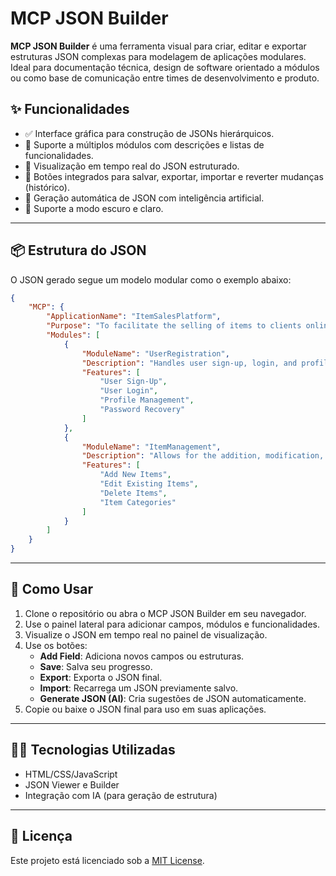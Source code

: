 # MCP JSON Builder

**MCP JSON Builder** é uma ferramenta visual para criar, editar e exportar estruturas JSON complexas para modelagem de aplicações modulares. Ideal para documentação técnica, design de software orientado a módulos ou como base de comunicação entre times de desenvolvimento e produto.

## ✨ Funcionalidades

-   ✅ Interface gráfica para construção de JSONs hierárquicos.
-   🧩 Suporte a múltiplos módulos com descrições e listas de funcionalidades.
-   🔄 Visualização em tempo real do JSON estruturado.
-   💾 Botões integrados para salvar, exportar, importar e reverter mudanças (histórico).
-   🤖 Geração automática de JSON com inteligência artificial.
-   🌙 Suporte a modo escuro e claro.

---

## 📦 Estrutura do JSON

O JSON gerado segue um modelo modular como o exemplo abaixo:

```json
{
    "MCP": {
        "ApplicationName": "ItemSalesPlatform",
        "Purpose": "To facilitate the selling of items to clients online, including user registration and payment processing.",
        "Modules": [
            {
                "ModuleName": "UserRegistration",
                "Description": "Handles user sign-up, login, and profile management.",
                "Features": [
                    "User Sign-Up",
                    "User Login",
                    "Profile Management",
                    "Password Recovery"
                ]
            },
            {
                "ModuleName": "ItemManagement",
                "Description": "Allows for the addition, modification, and deletion of items for sale.",
                "Features": [
                    "Add New Items",
                    "Edit Existing Items",
                    "Delete Items",
                    "Item Categories"
                ]
            }
        ]
    }
}
```

---

## 🚀 Como Usar

1. Clone o repositório ou abra o MCP JSON Builder em seu navegador.
2. Use o painel lateral para adicionar campos, módulos e funcionalidades.
3. Visualize o JSON em tempo real no painel de visualização.
4. Use os botões:
    - **Add Field**: Adiciona novos campos ou estruturas.
    - **Save**: Salva seu progresso.
    - **Export**: Exporta o JSON final.
    - **Import**: Recarrega um JSON previamente salvo.
    - **Generate JSON (AI)**: Cria sugestões de JSON automaticamente.
5. Copie ou baixe o JSON final para uso em suas aplicações.

---

## 🧑‍💻 Tecnologias Utilizadas

-   HTML/CSS/JavaScript
-   JSON Viewer e Builder
-   Integração com IA (para geração de estrutura)

---

## 📄 Licença

Este projeto está licenciado sob a [MIT License](LICENSE).

